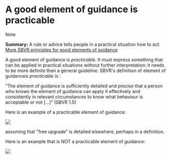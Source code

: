 # A good element of guidance is practicable

> [!NOTE]
> **Summary:**  A rule or advice tells people in a practical situation how to act.
> [More SBVR principles for good elements of guidance](/docs/Business%20rules/Good%20elements%20of%20guidance/Good%20elements%20of%20guidance.md)

A good element of guidance is *practicable*. It must express something that can be applied in practical situations without further interpretation: it needs to be more definite than a general guideline. SBVR's definition of element of guidance*is practicable* is :

”The element of guidance is sufficiently detailed and precise that a person who knows the element of guidance can apply it effectively and consistently in relevant circumstances to know what behaviour is acceptable or not [...]” (SBVR 1.5)

Here is an example of a practicable element of guidance:

![](/api/Business%20rules/Good%20elements%20of%20guidance/assets/126d8f34-9c8a-486d-bb21-442393f6a070.png)

assuming that "free upgrade” is detailed elsewhere, perhaps in a definition.

Here is an example that is NOT a practicable element of guidance:

![](/api/Business%20rules/Good%20elements%20of%20guidance/assets/01900bf2-f987-4ba5-a4ea-f4b19b202485.png)

 